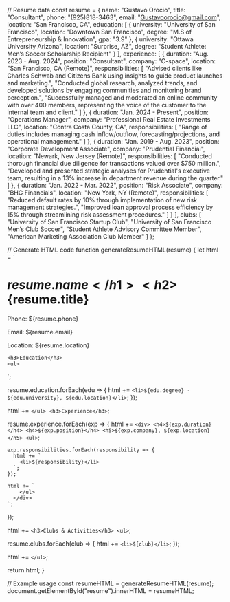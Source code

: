 // Resume data
const resume = {
  name: "Gustavo Orocio",
  title: "Consultant",
  phone: "(925)818-3463",
  email: "Gustavoorocio@gmail.com",
  location: "San Francisco, CA",
  education: [
    {
      university: "University of San Francisco",
      location: "Downtown San Francisco",
      degree: "M.S of Entrepreneurship & Innovation",
      gpa: "3.9"
    },
    {
      university: "Ottawa University Arizona",
      location: "Surprise, AZ",
      degree: "Student Athlete: Men’s Soccer Scholarship Recipient"
    }
  ],
  experience: [
    {
      duration: "Aug. 2023 - Aug. 2024",
      position: "Consultant",
      company: "C-space",
      location: "San Francisco, CA (Remote)",
      responsibilities: [
        "Advised clients like Charles Schwab and Citizens Bank using insights to guide product launches and marketing.",
        "Conducted global research, analyzed trends, and developed solutions by engaging communities and monitoring brand perception.",
        "Successfully managed and moderated an online community with over 400 members, representing the voice of the customer to the internal team and client."
      ]
    },
    {
      duration: "Jan. 2024 - Present",
      position: "Operations Manager",
      company: "Professional Real Estate Investments LLC",
      location: "Contra Costa County, CA",
      responsibilities: [
        "Range of duties includes managing cash inflow/outflow, forecasting/projections, and operational management."
      ]
    },
    {
      duration: "Jan. 2019 - Aug. 2023",
      position: "Corporate Development Associate",
      company: "Prudential Financial",
      location: "Newark, New Jersey (Remote)",
      responsibilities: [
        "Conducted thorough financial due diligence for transactions valued over $750 million.",
        "Developed and presented strategic analyses for Prudential's executive team, resulting in a 13% increase in department revenue during the quarter."
      ]
    },
    {
      duration: "Jan. 2022 - Mar. 2022",
      position: "Risk Associate",
      company: "BHG Financials",
      location: "New York, NY (Remote)",
      responsibilities: [
        "Reduced default rates by 10% through implementation of new risk management strategies.",
        "Improved loan approval process efficiency by 15% through streamlining risk assessment procedures."
      ]
    }
  ],
  clubs: [
    "University of San Francisco Startup Club",
    "University of San Francisco Men’s Club Soccer",
    "Student Athlete Advisory Committee Member",
    "American Marketing Association Club Member"
  ]
};

// Generate HTML code
function generateResumeHTML(resume) {
  let html = `
    <h1>${resume.name}</h1>
    <h2>${resume.title}</h2>
    <p>Phone: ${resume.phone}</p>
    <p>Email: ${resume.email}</p>
    <p>Location: ${resume.location}</p>
    
    <h3>Education</h3>
    <ul>
  `;

  resume.education.forEach(edu => {
    html += `
      <li>${edu.degree} - ${edu.university}, ${edu.location}</li>
    `;
  });

  html += `
    </ul>
    <h3>Experience</h3>
  `;

  resume.experience.forEach(exp => {
    html += `
      <div>
        <h4>${exp.duration}</h4>
        <h4>${exp.position}</h4>
        <h5>${exp.company}, ${exp.location}</h5>
        <ul>
    `;

    exp.responsibilities.forEach(responsibility => {
      html += `
        <li>${responsibility}</li>
      `;
    });

    html += `
        </ul>
      </div>
    `;
  });

  html += `
    <h3>Clubs & Activities</h3>
    <ul>
  `;

  resume.clubs.forEach(club => {
    html += `
      <li>${club}</li>
    `;
  });

  html += `
    </ul>
  `;

  return html;
}

// Example usage
const resumeHTML = generateResumeHTML(resume);
document.getElementById("resume").innerHTML = resumeHTML;
